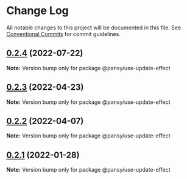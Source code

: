 # Change Log

All notable changes to this project will be documented in this file.
See [Conventional Commits](https://conventionalcommits.org) for commit guidelines.

## [0.2.4](https://github.com/pansyjs/react-hooks/compare/@pansy/use-update-effect@0.2.3...@pansy/use-update-effect@0.2.4) (2022-07-22)

**Note:** Version bump only for package @pansy/use-update-effect





## [0.2.3](https://github.com/pansyjs/react-hooks/compare/@pansy/use-update-effect@0.2.2...@pansy/use-update-effect@0.2.3) (2022-04-23)

**Note:** Version bump only for package @pansy/use-update-effect





## [0.2.2](https://github.com/pansyjs/react-hooks/compare/@pansy/use-update-effect@0.2.1...@pansy/use-update-effect@0.2.2) (2022-04-07)

**Note:** Version bump only for package @pansy/use-update-effect





## [0.2.1](https://github.com/pansyjs/react-hooks/compare/@pansy/use-update-effect@0.2.0...@pansy/use-update-effect@0.2.1) (2022-01-28)

**Note:** Version bump only for package @pansy/use-update-effect
